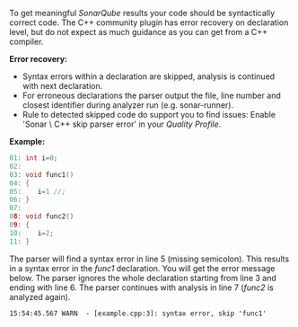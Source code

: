 To get meaningful *SonarQube* results your code should be syntactically correct code. The C++ community plugin has error recovery on declaration level, but do not expect as much guidance as you can get from a C++ compiler.

**Error recovery:**
* Syntax errors within a declaration are skipped, analysis is continued with next declaration.
* For erroneous declarations the parser output the file, line number and closest identifier during analyzer run (e.g. sonar-runner).
* Rule to detected skipped code do support you to find issues: Enable 'Sonar \ C++ skip parser error' in your *Quality Profile*.

**Example:**
```C++
01: int i=0;
02: 
03: void func1()
04: {
05:    i=1 //;
06: }
07:
08: void func2()
09: {
10:    i=2;
11: }
```

The parser will find a syntax error in line 5 (missing semicolon). This results in a syntax error in the *func1* declaration. You will get the error message below. The parser ignores the whole declaration starting from line 3 and ending with line 6. The parser continues with analysis in line 7 (*func2* is analyzed again). 

```
15:54:45.567 WARN  - [example.cpp:3]: syntax error, skip 'func1'
```